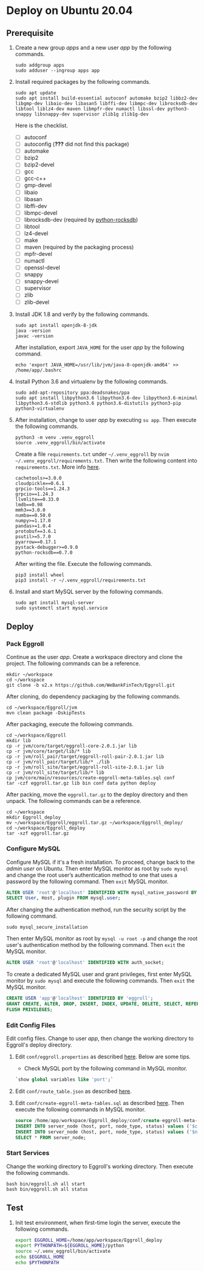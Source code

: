 # Deploy on Ubuntu 20.04

## Prerequisite

1. Create a new group *apps* and a new user *app* by the following commands.

   ```shell
   sudo addgroup apps
   sudo adduser --ingroup apps app
   ```

2. Install required packages by the following commands.

   ```shell
   sudo apt update
   sudo apt install build-essential autoconf automake bzip2 libbz2-dev libgmp-dev libaio-dev libasan5 libffi-dev libmpc-dev librocksdb-dev libtool liblz4-dev maven libmpfr-dev numactl libssl-dev python3-snappy libsnappy-dev supervisor zlib1g zlib1g-dev
   ```

   Here is the checklist.

   - [ ] autoconf
   - [ ] autoconfig (**???** did not find this package)
   - [ ] automake
   - [ ] bzip2
   - [ ] bzip2-devel
   - [ ] gcc
   - [ ] gcc-c++
   - [ ] gmp-devel
   - [ ] libaio
   - [ ] libasan
   - [ ] libffi-dev
   - [ ] libmpc-devel
   - [ ] librocksdb-dev (required by [python-rocksdb](https://python-rocksdb.readthedocs.io/en/latest/installation.html#with-distro-package-and-pypi))
   - [ ] libtool
   - [ ] lz4-devel
   - [ ] make
   - [ ] maven (required by the packaging process)
   - [ ] mpfr-devel
   - [ ] numactl
   - [ ] openssl-devel
   - [ ] snappy
   - [ ] snappy-devel
   - [ ] supervisor
   - [ ] zlib
   - [ ] zlib-devel

3. Install JDK 1.8 and verify by the following commands.

   ```shell
   sudo apt install openjdk-8-jdk
   java -version
   javac -version
   ```

   After installation, export `JAVA_HOME` for the user *app* by the following command.

   ```shell
   echo 'export JAVA_HOME=/usr/lib/jvm/java-8-openjdk-amd64' >> /home/app/.bashrc
   ```

4. Install Python 3.6 and virtualenv by the following commands.

   ```shell
   sudo add-apt-repository ppa:deadsnakes/ppa
   sudo apt install libpython3.6 libpython3.6-dev libpython3.6-minimal libpython3.6-stdlib python3.6 python3.6-distutils python3-pip python3-virtualenv
   ```

5. After installation, change to user *app* by executing `su app`. Then execute the following commands.

   ```shell
   python3 -m venv .venv_eggroll
   source .venv_eggroll/bin/activate
   ```

   Create a file `requirements.txt` under `~/.venv_eggroll` by `nvim ~/.venv_eggroll/requirements.txt`. Then write the following content into `requirements.txt`. More info [here](https://github.com/WeBankFinTech/eggroll/blob/main/requirements.txt).

   ```text
   cachetools>=3.0.0
   cloudpickle==0.6.1
   grpcio-tools==1.24.3
   grpcio==1.24.3
   llvmlite==0.33.0
   lmdb==0.98
   mmh3==3.0.0
   numba==0.50.0
   numpy>=1.17.0
   pandas>=1.0.4
   protobuf==3.6.1
   psutil>=5.7.0
   pyarrow==0.17.1
   pystack-debugger>=0.9.0
   python-rocksdb==0.7.0
   ```

   After writing the file. Execute the following commands.

   ```shell
   pip3 install wheel
   pip3 install -r ~/.venv_eggroll/requirements.txt
   ```

6. Install and start MySQL server by the following commands.

   ```shell
   sudo apt install mysql-server
   sudo systemctl start mysql.service
   ```

## Deploy

### Pack Eggroll

Continue as the user *app*. Create a workspace directory and clone the project. The following commands can be a reference.

```shell
mkdir ~/workspace
cd ~/workspace
git clone -b v2.x https://github.com/WeBankFinTech/Eggroll.git
```

After cloning, do dependency packaging by the following commands.

```shell
cd ~/workspace/Eggroll/jvm
mvn clean package -DskipTests
```

After packaging, execute the following commands.

```shell
cd ~/workspace/Eggroll
mkdir lib
cp -r jvm/core/target/eggroll-core-2.0.1.jar lib
cp -r jvm/core/target/lib/* lib
cp -r jvm/roll_pair/target/eggroll-roll-pair-2.0.1.jar lib
cp -r jvm/roll_pair/target/lib/* ./lib
cp -r jvm/roll_site/target/eggroll-roll-site-2.0.1.jar lib
cp -r jvm/roll_site/target/lib/* lib
cp jvm/core/main/resources/create-eggroll-meta-tables.sql conf
tar -czf eggroll.tar.gz lib bin conf data python deploy
```

After packing, move the `eggroll.tar.gz` to the deploy directory and then unpack. The following commands can be a reference.

```shell
cd ~/workspace
mkdir Eggroll_deploy
mv ~/workspace/Eggroll/eggroll.tar.gz ~/workspace/Eggroll_deploy/
cd ~/workspace/Eggroll_deploy
tar -xzf eggroll.tar.gz
```

### Configure MySQL

Configure MySQL if it's a fresh installation. To proceed, change back to the *admin user* on Ubuntu. Then enter MySQL monitor as root by `sudo mysql` and change the root user’s authentication method to one that uses a password by the following command. Then `exit` MySQL monitor.

```sql
ALTER USER 'root'@'localhost' IDENTIFIED WITH mysql_native_password BY 'password';
SELECT User, Host, plugin FROM mysql.user;
```

After changing the authentication method, run the security script by the following command.

```shell
sudo mysql_secure_installation
```

Then enter MySQL monitor as root by `mysql -u root -p` and change the root user's authentication method by the following command. Then `exit` the MySQL monitor.

```sql
ALTER USER 'root'@'localhost' IDENTIFIED WITH auth_socket;
```

To create a dedicated MySQL user and grant privileges, first enter MySQL monitor by `sudo mysql` and execute the following commands. Then `exit` the MySQL monitor.

```sql
CREATE USER 'app'@'localhost' IDENTIFIED BY 'eggroll';
GRANT CREATE, ALTER, DROP, INSERT, INDEX, UPDATE, DELETE, SELECT, REFERENCES, RELOAD on *.* TO 'app'@'localhost' WITH GRANT OPTION;
FLUSH PRIVILEGES;
```

### Edit Config Files

Edit config files. Change to user *app*, then change the working directory to Eggroll's deploy directory.

1. Edit `conf/eggroll.properties` as described [here](https://github.com/WeBankFinTech/eggroll/blob/v2.x/deploy/Eggroll%E9%83%A8%E7%BD%B2%E6%96%87%E6%A1%A3%E8%AF%B4%E6%98%8E.md#32--%E4%BF%AE%E6%94%B9%E9%85%8D%E7%BD%AE%E6%96%87%E4%BB%B6). Below are some tips.

      - Check MySQL port by the following command in MySQL monitor.

      ```sql
      `show global variables like 'port';`
      ```

   <!-- ??? what is the guest id -->

2. Edit `conf/route_table.json` as described [here](https://github.com/WeBankFinTech/eggroll/blob/v2.x/deploy/Eggroll%E9%83%A8%E7%BD%B2%E6%96%87%E6%A1%A3%E8%AF%B4%E6%98%8E.md#32--%E4%BF%AE%E6%94%B9%E9%85%8D%E7%BD%AE%E6%96%87%E4%BB%B6).

3. Edit `conf/create-eggroll-meta-tables.sql` as described [here](https://github.com/WeBankFinTech/eggroll/blob/v2.x/deploy/Eggroll%E9%83%A8%E7%BD%B2%E6%96%87%E6%A1%A3%E8%AF%B4%E6%98%8E.md#32--%E4%BF%AE%E6%94%B9%E9%85%8D%E7%BD%AE%E6%96%87%E4%BB%B6). Then execute the following commands in MySQL monitor.

   ```sql
   source /home/app/workspace/Eggroll_deploy/conf/create-eggroll-meta-tables.sql;
   INSERT INTO server_node (host, port, node_type, status) values ('$cluster_ip', '$cluster_port', 'CLUSTER_MANAGER', 'HEALTHY');
   INSERT INTO server_node (host, port, node_type, status) values ('$node_ip', '$node_port', 'NODE_MANAGER', 'HEALTHY');
   SELECT * FROM server_node;
   ```

### Start Services

Change the working directory to Eggroll's working directory. Then execute the following commands.

```shell
bash bin/eggroll.sh all start
bash bin/eggroll.sh all status
```

## Test

1. Init test environment, when first-time login the server, execute the following commands.

   ```bash
   export EGGROLL_HOME=/home/app/workspace/Eggroll_deploy
   export PYTHONPATH=${EGGROLL_HOME}/python
   source ~/.venv_eggroll/bin/activate
   echo $EGGROLL_HOME
   echo $PYTHONPATH
   ```
